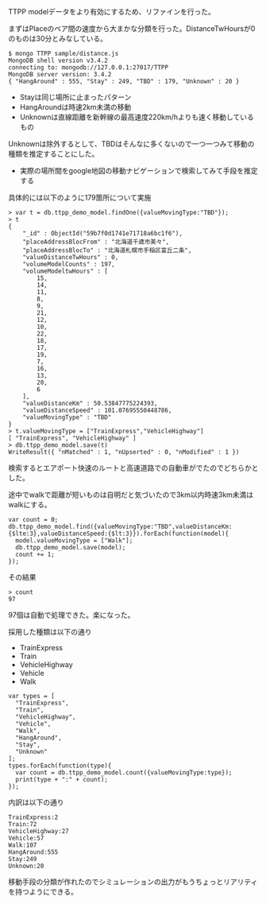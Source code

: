 TTPP modelデータをより有効にするため、リファインを行った。

まずはPlaceのペア間の速度から大まかな分類を行った。DistanceTwHoursが0のものは30分とみなしている。

```
$ mongo TTPP sample/distance.js
MongoDB shell version v3.4.2
connecting to: mongodb://127.0.0.1:27017/TTPP
MongoDB server version: 3.4.2
{ "HangAround" : 555, "Stay" : 249, "TBD" : 179, "Unknown" : 20 }
```

* Stayは同じ場所に止まったパターン
* HangAroundは時速2km未満の移動
* Unknownは直線距離を新幹線の最高速度220km/hよりも速く移動しているもの

Unknownは除外するとして、TBDはそんなに多くないので一つ一つみて移動の種類を推定することにした。

* 実際の場所間をgoogle地図の移動ナビゲーションで検索してみて手段を推定する

具体的には以下のように179箇所について実施

```
> var t = db.ttpp_demo_model.findOne({valueMovingType:"TBD"});
> t
{
	"_id" : ObjectId("59b7f0d1741e71718a6bc1f6"),
	"placeAddressBlocFrom" : "北海道千歳市美々",
	"placeAddressBlocTo" : "北海道札幌市手稲区富丘二条",
	"valueDistanceTwHours" : 0,
	"volumeModelCounts" : 197,
	"volumeModeltwHours" : [
		15,
		14,
		11,
		8,
		9,
		21,
		12,
		10,
		22,
		18,
		17,
		19,
		7,
		16,
		13,
		20,
		6
	],
	"valueDistanceKm" : 50.53847775224393,
	"valueDistanceSpeed" : 101.07695550448786,
	"valueMovingType" : "TBD"
}
> t.valueMovingType = ["TrainExpress","VehicleHighway"]
[ "TrainExpress", "VehicleHighway" ]
> db.ttpp_demo_model.save(t)
WriteResult({ "nMatched" : 1, "nUpserted" : 0, "nModified" : 1 })
```

検索するとエアポート快速のルートと高速道路での自動車がでたのでどちらかとした。

途中でwalkで距離が短いものは自明だと気づいたので3km以内時速3km未満はwalkにする。

```
var count = 0;
db.ttpp_demo_model.find({valueMovingType:"TBD",valueDistanceKm:{$lte:3},valueDistanceSpeed:{$lt:3}}).forEach(function(model){
  model.valueMovingType = ["Walk"];
  db.ttpp_demo_model.save(model);
  count += 1;
});
```

その結果

```
> count
97
```

97個は自動で処理できた。楽になった。

採用した種類は以下の通り

* TrainExpress
* Train
* VehicleHighway
* Vehicle
* Walk

```
var types = [
  "TrainExpress",
  "Train",
  "VehicleHighway",
  "Vehicle",
  "Walk",
  "HangAround",
  "Stay",
  "Unknown"
];
types.forEach(function(type){
  var count = db.ttpp_demo_model.count({valueMovingType:type});
  print(type + ":" + count);
});
```

内訳は以下の通り

```
TrainExpress:2
Train:72
VehicleHighway:27
Vehicle:57
Walk:107
HangAround:555
Stay:249
Unknown:20
```

移動手段の分類が作れたのでシミュレーションの出力がもうちょっとリアリティを持つようにできる。
